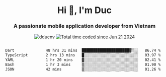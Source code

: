 <h1 align="center">
  Hi 👋, I'm  Duc</h1>
<h3 align="center">A passionate mobile application developer from Vietnam</h3>  
  
<p align="center"> <img src="https://komarev.com/ghpvc/?username=dducnv&label=Profile%20views&color=0e75b6&style=flat" alt="dducnv" /> 
<a href="https://wakatime.com/@4d2a2cd9-1bcb-4dd1-84a4-dce128a35137"><img src="https://wakatime.com/badge/user/4d2a2cd9-1bcb-4dd1-84a4-dce128a35137.svg" alt="Total time coded since Jun 21 2024" /></a>
</p>  

<div style="width: 100vw; overflow-x: auto; flex:center">
  <!--START_SECTION:waka-->

```txt
Dart              48 hrs 31 mins  █████████████████████▓░░░   86.74 %
TypeScript        2 hrs 13 mins   █░░░░░░░░░░░░░░░░░░░░░░░░   03.97 %
YAML              1 hr 20 mins    ▓░░░░░░░░░░░░░░░░░░░░░░░░   02.41 %
Bash              1 hr 3 mins     ▒░░░░░░░░░░░░░░░░░░░░░░░░   01.90 %
JSON              42 mins         ▒░░░░░░░░░░░░░░░░░░░░░░░░   01.26 %
```

<!--END_SECTION:waka-->
</div>




  

